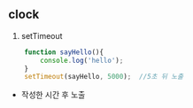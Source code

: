 ## clock

1) setTimeout

```javaScript
    function sayHello(){
        console.log('hello');
    }
    setTimeout(sayHello, 5000);  //5초 뒤 노출
```

- 작성한 시간 후 노출